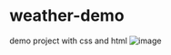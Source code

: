 # weather-demo
demo project with css and html
![image](https://github.com/0developer0/weather-demo/assets/61011598/c9fbbf5a-f31f-41a7-a688-101e857c29da)
